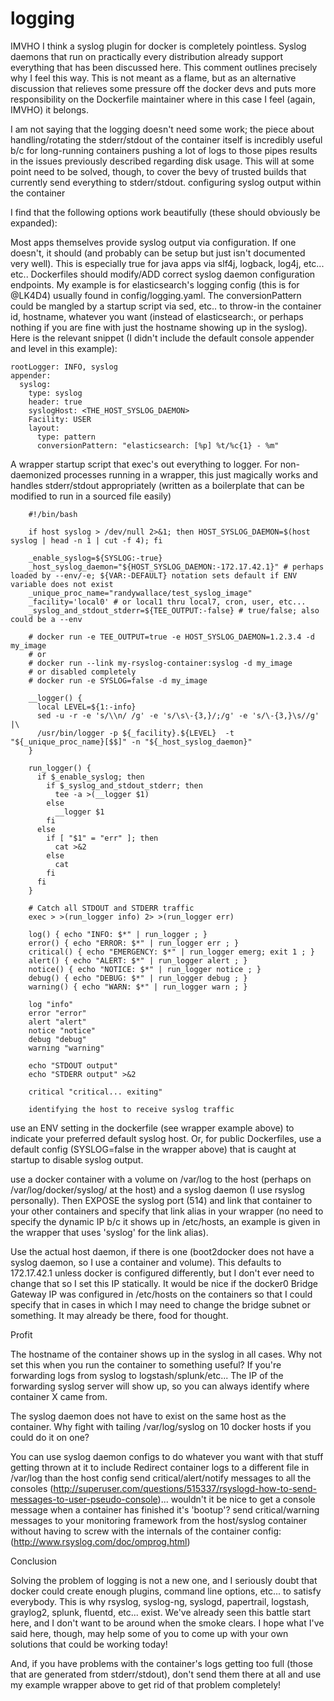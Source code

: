 logging
=======



IMVHO I think a syslog plugin for docker is completely pointless. Syslog daemons that run on practically every distribution already support everything that has been discussed here. This comment outlines precisely why I feel this way. This is not meant as a flame, but as an alternative discussion that relieves some pressure off the docker devs and puts more responsibility on the Dockerfile maintainer where in this case I feel (again, IMVHO) it belongs.

I am not saying that the logging doesn't need some work; the piece about handling/rotating the stderr/stdout of the container itself is incredibly useful b/c for long-running containers pushing a lot of logs to those pipes results in the issues previously described regarding disk usage. This will at some point need to be solved, though, to cover the bevy of trusted builds that currently send everything to stderr/stdout.
configuring syslog output within the container

I find that the following options work beautifully (these should obviously be expanded):

Most apps themselves provide syslog output via configuration. If one doesn't, it should (and probably can be setup but just isn't documented very well). This is especially true for java apps via slf4j, logback, log4j, etc... etc.. Dockerfiles should modify/ADD correct syslog daemon configuration endpoints. My example is for elasticsearch's logging config (this is for @LK4D4) usually found in config/logging.yaml. The conversionPattern could be mangled by a startup script via sed, etc.. to throw-in the container id, hostname, whatever you want (instead of elasticsearch:, or perhaps nothing if you are fine with just the hostname showing up in the syslog). Here is the relevant snippet (I didn't include the default console appender and level in this example):

    rootLogger: INFO, syslog
    appender:
      syslog:
        type: syslog
        header: true
        syslogHost: <THE_HOST_SYSLOG_DAEMON>
        Facility: USER
        layout:
          type: pattern
          conversionPattern: "elasticsearch: [%p] %t/%c{1} - %m"

A wrapper startup script that exec's out everything to logger. For non-daemonized processes running in a wrapper, this just magically works and handles stderr/stdout appropriately (written as a boilerplate that can be modified to run in a sourced file easily)

        #!/bin/bash
        
        if host syslog > /dev/null 2>&1; then HOST_SYSLOG_DAEMON=$(host syslog | head -n 1 | cut -f 4); fi
        
        _enable_syslog=${SYSLOG:-true}
        _host_syslog_daemon="${HOST_SYSLOG_DAEMON:-172.17.42.1}" # perhaps loaded by --env/-e; ${VAR:-DEFAULT} notation sets default if ENV variable does not exist
        _unique_proc_name="randywallace/test_syslog_image"
        _facility='local0' # or local1 thru local7, cron, user, etc...
        _syslog_and_stdout_stderr=${TEE_OUTPUT:-false} # true/false; also could be a --env
        
        # docker run -e TEE_OUTPUT=true -e HOST_SYSLOG_DAEMON=1.2.3.4 -d my_image
        # or
        # docker run --link my-rsyslog-container:syslog -d my_image
        # or disabled completely
        # docker run -e SYSLOG=false -d my_image
        
        __logger() {
          local LEVEL=${1:-info}
          sed -u -r -e 's/\\n/ /g' -e 's/\s\-{3,}/;/g' -e 's/\-{3,}\s//g' |\
          /usr/bin/logger -p ${_facility}.${LEVEL}  -t "${_unique_proc_name}[$$]" -n "${_host_syslog_daemon}"
        }
        
        run_logger() {
          if $_enable_syslog; then
            if $_syslog_and_stdout_stderr; then
              tee -a >(__logger $1)
            else
              __logger $1
            fi
          else
            if [ "$1" = "err" ]; then
              cat >&2
            else
              cat
            fi
          fi
        }
        
        # Catch all STDOUT and STDERR traffic
        exec > >(run_logger info) 2> >(run_logger err)
        
        log() { echo "INFO: $*" | run_logger ; }
        error() { echo "ERROR: $*" | run_logger err ; }
        critical() { echo "EMERGENCY: $*" | run_logger emerg; exit 1 ; }
        alert() { echo "ALERT: $*" | run_logger alert ; }
        notice() { echo "NOTICE: $*" | run_logger notice ; }
        debug() { echo "DEBUG: $*" | run_logger debug ; }
        warning() { echo "WARN: $*" | run_logger warn ; }
        
        log "info"
        error "error"
        alert "alert"
        notice "notice"
        debug "debug"
        warning "warning"
        
        echo "STDOUT output"
        echo "STDERR output" >&2
        
        critical "critical... exiting"
        
        identifying the host to receive syslog traffic

use an ENV setting in the dockerfile (see wrapper example above) to indicate your preferred default syslog host. Or, for public Dockerfiles, use a default config (SYSLOG=false in the wrapper above) that is caught at startup to disable syslog output.

use a docker container with a volume on /var/log to the host (perhaps on /var/log/docker/syslog/ at the host) and a syslog daemon (I use rsyslog personally). Then EXPOSE the syslog port (514) and link that container to your other containers and specify that link alias in your wrapper (no need to specify the dynamic IP b/c it shows up in /etc/hosts, an example is given in the wrapper that uses 'syslog' for the link alias).

Use the actual host daemon, if there is one (boot2docker does not have a syslog daemon, so I use a container and volume). This defaults to 172.17.42.1 unless docker is configured differently, but I don't ever need to change that so I set this IP statically. It would be nice if the docker0 Bridge Gateway IP was configured in /etc/hosts on the containers so that I could specify that in cases in which I may need to change the bridge subnet or something. It may already be there, food for thought.

Profit

The hostname of the container shows up in the syslog in all cases. Why not set this when you run the container to something useful? If you're forwarding logs from syslog to logstash/splunk/etc... The IP of the forwarding syslog server will show up, so you can always identify where container X came from.

The syslog daemon does not have to exist on the same host as the container. Why fight with tailing /var/log/syslog on 10 docker hosts if you could do it on one?

You can use syslog daemon configs to do whatever you want with that stuff getting thrown at it to include
    Redirect container logs to a different file in /var/log than the host config
    send critical/alert/notify messages to all the consoles (http://superuser.com/questions/515337/rsyslogd-how-to-send-messages-to-user-pseudo-console)... wouldn't it be nice to get a console message when a container has finished it's 'bootup'?
    send critical/warning messages to your monitoring framework from the host/syslog container without having to screw with the internals of the container config: (http://www.rsyslog.com/doc/omprog.html)

Conclusion

Solving the problem of logging is not a new one, and I seriously doubt that docker could create enough plugins, command line options, etc... to satisfy everybody. This is why rsyslog, syslog-ng, syslogd, papertrail, logstash, graylog2, splunk, fluentd, etc... exist. We've already seen this battle start here, and I don't want to be around when the smoke clears. I hope what I've said here, though, may help some of you to come up with your own solutions that could be working today!

And, if you have problems with the container's logs getting too full (those that are generated from stderr/stdout), don't send them there at all and use my example wrapper above to get rid of that problem completely!

